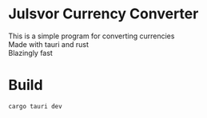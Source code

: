 # Julsvor Currency Converter

This is a simple program for converting currencies\
Made with tauri and rust\
Blazingly fast

# Build
```bash
cargo tauri dev
```
